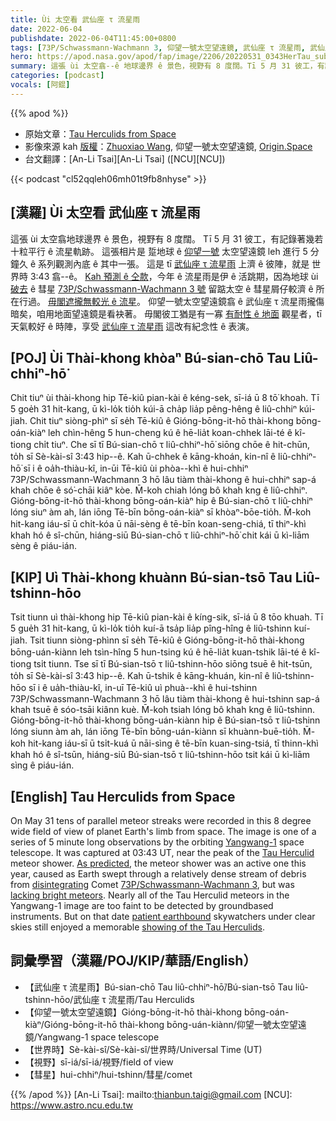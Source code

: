 ```yaml
---
title: Ùi 太空看 武仙座 τ 流星雨
date: 2022-06-04
publishdate: 2022-06-04T11:45:00+0800
tags: [73P/Schwassmann-Wachmann 3, 仰望一號太空望遠鏡, 武仙座 τ 流星雨, 武仙座, 流星雨, 流星, 視野, 世界時, 彗星]
hero: https://apod.nasa.gov/apod/fap/image/2206/20220531_0343HerTau_submit1024.jpg
summary: 這張 ùi 太空翕--ê 地球邊界 ê 景色，視野有 8 度闊。Tī 5 月 31 彼工，有記錄著幾若十粒平行 ê 流星軌跡。
categories: [podcast]
vocals: [阿錕]
---
```


{{% apod %}}

- 原始文章：[Tau Herculids from Space](https://apod.nasa.gov/apod/ap220604.html)
- 影像來源 kah [版權][copyright]：[Zhuoxiao Wang](mailto:zhuoxiao@origin.space), 仰望一號太空望遠鏡, [Origin.Space](https://origin.space/)
- 台文翻譯：[An-Li Tsai][An-Li Tsai] ([NCU][NCU])

{{< podcast "cl52qqleh06mh01t9fb8nhyse" >}}

## [漢羅] Ùi 太空看 武仙座 τ 流星雨
這張 ùi 太空翕地球邊界 ê 景色，視野有 8 度闊。
Tī 5 月 31 彼工，有記錄著幾若十粒平行 ê 流星軌跡。
這張相片是 踅地球 ê [仰望一號][Yangwang-1] 太空望遠鏡 leh 進行 5 分鐘久 ê 系列觀測內底 ê 其中一張。
這是 tī [武仙座 τ 流星雨][Tau Herculid] 上濟 ê 彼陣，就是 世界時 3:43 翕--ê。
[Kah 預測 ê 仝款][As predicted]，今年 ê 流星雨是伊 ê 活跳期，因為地球 ùi [破去][disintegrating] ê 彗星 [73P/Schwassmann-Wachmann 3 號][73P/Schwassmann-Wachmann 3] 留踮太空 ê 彗星屑仔較濟 ê 所在行過。
[毋閣遮攏無較光 ê 流星][lacking bright meteors]。
仰望一號太空望遠鏡翕 ê 武仙座 τ 流星雨攏傷暗矣，咱用地面望遠鏡是看袂著。
毋閣彼工猶是有一寡 [有耐性 ê 地面][patient earthbound] 觀星者，tī 天氣較好 ê 時陣，享受 [武仙座 τ 流星雨][showing of the Tau Herculids t] 這改有紀念性 ê 表演。

## [POJ] Ùi Thài-khong khòaⁿ Bú-sian-chō Tau Liû-chhiⁿ-hō͘
Chit tiuⁿ ùi thài-khong hip Tē-kiû pian-kài ê kéng-sek, sī-iá ū 8 tō͘ khoah.
Tī 5 goe̍h 31 hit-kang, ū kì-lo̍k tio̍h kúi-ā cha̍p lia̍p pêng-hêng ê liû-chhiⁿ kúi-jiah.
Chit tiuⁿ siòng-phìⁿ sī se̍h Tē-kiû ê Gióng-bōng-it-hō thài-khong bōng-oán-kiàⁿ leh chìn-hêng 5 hun-cheng kú ê hē-lia̍t koan-chhek lāi-té ê kî-tiong chi̍t tiuⁿ.
Che sī tī Bú-sian-chō τ liû-chhiⁿ-hō͘ siōng chōe ê hit-chūn, to̍h sī Sè-kài-sî 3:43 hip--ê.
Kah ū-chhek ê kāng-khoán, kin-nî ê liû-chhiⁿ-hō͘ sī i ê oa̍h-thiàu-kî, in-ūi Tē-kiû ùi phòa--khì ê hui-chhiⁿ 73P/Schwassmann-Wachmann 3 hō lâu tiàm thài-khong ê hui-chhiⁿ sap-á khah chōe ê só͘-chāi kiâⁿ kòe.
M̄-koh chiah lóng bô khah kng ê liû-chhiⁿ.
Gióng-bōng-it-hō thài-khong bōng-oán-kiàⁿ hip ê Bú-sian-chō τ liû-chhiⁿ lóng siuⁿ àm ah, lán iōng Tē-bīn bōng-oán-kiàⁿ sī khòaⁿ-bōe-tio̍h.
M̄-koh hit-kang iáu-sī ū chi̍t-kóa ū nāi-sèng ê tē-bīn koan-seng-chiá, tī thiⁿ-khì khah hó ê sî-chūn, hiáng-siū Bú-sian-chō τ liû-chhiⁿ-hō͘ chit kái ū kì-liām sèng ê piáu-ián.

## [KIP] Uì Thài-khong khuànn Bú-sian-tsō Tau Liû-tshinn-hōo
Tsit tiunn uì thài-khong hip Tē-kiû pian-kài ê kíng-sik, sī-iá ū 8 tōo khuah.
Tī 5 gue̍h 31 hit-kang, ū kì-lo̍k tio̍h kuí-ā tsa̍p lia̍p pîng-hîng ê liû-tshinn kuí-jiah.
Tsit tiunn siòng-phìnn sī se̍h Tē-kiû ê Gióng-bōng-it-hō thài-khong bōng-uán-kiànn leh tsìn-hîng 5 hun-tsing kú ê hē-lia̍t kuan-tshik lāi-té ê kî-tiong tsi̍t tiunn.
Tse sī tī Bú-sian-tsō τ liû-tshinn-hōo siōng tsuē ê hit-tsūn, to̍h sī Sè-kài-sî 3:43 hip--ê.
Kah ū-tshik ê kāng-khuán, kin-nî ê liû-tshinn-hōo sī i ê ua̍h-thiàu-kî, in-uī Tē-kiû uì phuà--khì ê hui-tshinn 73P/Schwassmann-Wachmann 3 hō lâu tiàm thài-khong ê hui-tshinn sap-á khah tsuē ê sóo-tsāi kiânn kuè.
M̄-koh tsiah lóng bô khah kng ê liû-tshinn.
Gióng-bōng-it-hō thài-khong bōng-uán-kiànn hip ê Bú-sian-tsō τ liû-tshinn lóng siunn àm ah, lán iōng Tē-bīn bōng-uán-kiànn sī khuànn-buē-tio̍h.
M̄-koh hit-kang iáu-sī ū tsi̍t-kuá ū nāi-sìng ê tē-bīn kuan-sing-tsiá, tī thinn-khì khah hó ê sî-tsūn, hiáng-siū Bú-sian-tsō τ liû-tshinn-hōo tsit kái ū kì-liām sìng ê piáu-ián.

## [English] Tau Herculids from Space
On May 31 tens of parallel meteor streaks were recorded in this 8 degree wide field of view of planet Earth's limb from space.
The image is one of a series of 5 minute long observations by the orbiting [Yangwang-1][Yangwang-1] space telescope.
It was captured at 03:43 UT, near the peak of the [Tau Herculid][Tau Herculid] meteor shower.
[As predicted][As predicted], the meteor shower was an active one this year, caused as Earth swept through a relatively dense stream of debris from [disintegrating][disintegrating] Comet [73P/Schwassmann-Wachmann 3][73P/Schwassmann-Wachmann 3], but was [lacking bright meteors][lacking bright meteors].
Nearly all of the Tau Herculid meteors in the Yangwang-1 image are too faint to be detected by groundbased instruments.
But on that date [patient earthbound][patient earthbound] skywatchers under clear skies still enjoyed a memorable [showing of the Tau Herculids][showing of the Tau Herculids e].

## 詞彙學習（漢羅/POJ/KIP/華語/English）
- 【武仙座 τ 流星雨】Bú-sian-chō Tau liû-chhiⁿ-hō͘/Bú-sian-tsō Tau liû-tshinn-hōo/武仙座 τ 流星雨/Tau Herculids
- 【仰望一號太空望遠鏡】Gióng-bōng-it-hō thài-khong bōng-oán-kiàⁿ/Gióng-bōng-it-hō thài-khong bōng-uán-kiànn/仰望一號太空望遠鏡/Yangwang-1 space telescope
- 【世界時】Sè-kài-sî/Sè-kài-sî/世界時/Universal Time (UT)
- 【視野】sī-iá/sī-iá/視野/field of view
- 【彗星】hui-chhiⁿ/hui-tshinn/彗星/comet


{{% /apod %}}
[An-Li Tsai]: mailto:thianbun.taigi@gmail.com
[NCU]: https://www.astro.ncu.edu.tw

[copyright]: https://apod.nasa.gov/apod/fap/lib/about_apod.html#srapply

[Yangwang-1]:https://space.skyrocket.de/doc_sdat/yangwang-1.htm
[Tau Herculid]:https://en.wikipedia.org/wiki/Tau_Herculids
[As predicted]:https://aquarid.physics.uwo.ca/~pbrown/taus.pdf
[disintegrating]:https://apod.nasa.gov/apod/ap060504.html
[73P/Schwassmann-Wachmann 3]:http://cometography.com/pcomets/073p.html
[lacking bright meteors]:https://arxiv.org/abs/2205.12473
[patient earthbound]:https://blogs.nasa.gov/Watch_the_Skies/tag/tau-herculids/
[showing of the Tau Herculids e]:https://apod.nasa.gov/apod/ap220601.html
[showing of the Tau Herculids t]:https://apod.tw/daily/20220601/
